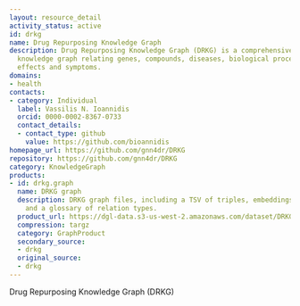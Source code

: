 ```yaml
---
layout: resource_detail
activity_status: active
id: drkg
name: Drug Repurposing Knowledge Graph
description: Drug Repurposing Knowledge Graph (DRKG) is a comprehensive biological
  knowledge graph relating genes, compounds, diseases, biological processes, side
  effects and symptoms.
domains:
- health
contacts:
- category: Individual
  label: Vassilis N. Ioannidis
  orcid: 0000-0002-8367-0733
  contact_details:
  - contact_type: github
    value: https://github.com/bioannidis
homepage_url: https://github.com/gnn4dr/DRKG
repository: https://github.com/gnn4dr/DRKG
category: KnowledgeGraph
products:
- id: drkg.graph
  name: DRKG graph
  description: DRKG graph files, including a TSV of triples, embeddings, ID mappings,
    and a glossary of relation types.
  product_url: https://dgl-data.s3-us-west-2.amazonaws.com/dataset/DRKG/drkg.tar.gz
  compression: targz
  category: GraphProduct
  secondary_source:
  - drkg
  original_source:
  - drkg
---
```


Drug Repurposing Knowledge Graph (DRKG)
